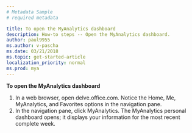 ```yaml
---
# Metadata Sample
# required metadata

title: To open the MyAnalytics dashboard
description: How-to steps -- Open the MyAnalytics dashboard. 
author: paul9955
ms.author: v-pascha
ms.date: 03/21/2018
ms.topic: get-started-article
localization_priority: normal 
ms.prod: mya
---
```


**To open the MyAnalytics dashboard**

 1. In a web browser, open delve.office.com. Notice the Home, Me, MyAnalytics, and Favorites options in the navigation pane.
 2. In the navigation pane, click MyAnalytics. The MyAnalytics personal dashboard opens; it displays your information for the most recent complete week. 